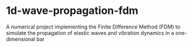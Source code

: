 # 1d-wave-propagation-fdm
A numerical project implementing the Finite Difference Method (FDM) to simulate the propagation of elastic waves and vibration dynamics in a one-dimensional bar
